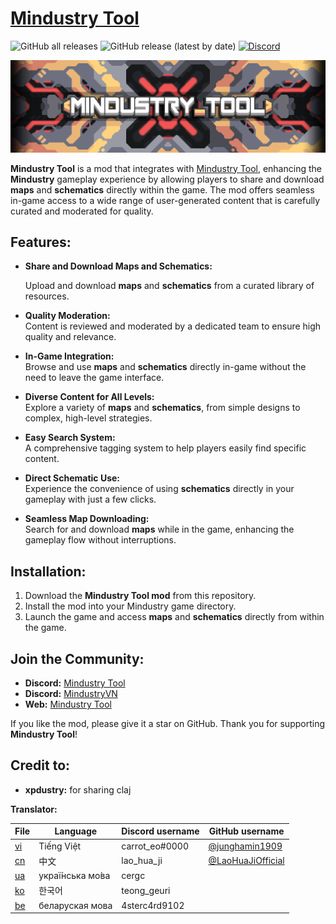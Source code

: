 # **[Mindustry Tool](https://mindustry-tool.com)**

![GitHub all releases](https://img.shields.io/github/downloads/MindustryVN/MindustryToolMod/total?style=flat-square)
![GitHub release (latest by date)](https://img.shields.io/github/downloads/MindustryVN/MindustryToolMod/latest/total?style=flat-square)
[![Discord](https://img.shields.io/discord/1295206730925609002.svg?logo=discord&logoColor=white&logoWidth=20&labelColor=7289DA&label=Discord&color=17cf48)](https://discord.gg/YGuBQ3g9fQ)<br>

![Icon](banner.png)

**Mindustry Tool** is a mod that integrates with [Mindustry Tool](https://mindustry-tool.com), enhancing the **Mindustry** gameplay
experience by allowing players to share and download **maps** and **schematics** directly within the game. The mod offers seamless in-game
access to a wide range of user-generated content that is carefully curated and moderated for quality.

## **Features:**

-  **Share and Download Maps and Schematics:**

   Upload and download **maps** and **schematics** from a curated library of resources.

-  **Quality Moderation:**  
   Content is reviewed and moderated by a dedicated team to ensure high quality and relevance.

-  **In-Game Integration:**  
   Browse and use **maps** and **schematics** directly in-game without the need to leave the game interface.

-  **Diverse Content for All Levels:**  
   Explore a variety of **maps** and **schematics**, from simple designs to complex, high-level strategies.

-  **Easy Search System:**  
   A comprehensive tagging system to help players easily find specific content.

-  **Direct Schematic Use:**  
   Experience the convenience of using **schematics** directly in your gameplay with just a few clicks.

-  **Seamless Map Downloading:**  
   Search for and download **maps** while in the game, enhancing the gameplay flow without interruptions.

## **Installation:**

1. Download the **Mindustry Tool mod** from this repository.
2. Install the mod into your Mindustry game directory.
3. Launch the game and access **maps** and **schematics** directly from within the game.

## **Join the Community:**

-  **Discord:** [Mindustry Tool](https://discord.gg/9EMBFt6Z)
-  **Discord:** [MindustryVN](https://discord.gg/nuSYYJbQ52)
-  **Web:** [Mindustry Tool](https://mindustry-tool.com)

If you like the mod, please give it a star on GitHub. Thank you for supporting **Mindustry Tool**!

## **Credit to:**

-  **xpdustry:** for sharing claj

**Translator:**

| File                           | Language        | Discord username | GitHub username                                          |
| ------------------------------ | --------------- | ---------------- | -------------------------------------------------------- |
| [vi](/bundle_vi.properties)    | Tiếng Việt      | carrot_eo#0000   | [@junghamin1909](https://github.com/junghamin1909)       |
| [cn](/bundle_zh_CN.properties) | 中文            | lao_hua_ji       | [@LaoHuaJiOfficial](https://github.com/LaoHuaJiOfficial) |
| [ua](/bundle_uk_UA.properties) | украї́нська мо́ва | cergc            |                                                          |
| [ko](/bundle_ko.properties)    | 한국어          | teong_geuri      |                                                          |
| [be](/bundle_be.properties)    | беларуская мова | 4sterc4rd9102    |                                                          |

